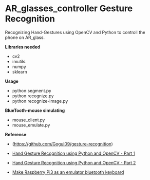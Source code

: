 # AR_glasses_controller Gesture Recognition

Recognizing Hand-Gestures using OpenCV and Python to controll the phone on AR_glass.

**Libraries needed**
* cv2
* imutils
* numpy
* sklearn

**Usage**
* python segment.py
* python recognize.py
* python recognize-image.py

**BlueTooth-mouse simulating**
* mouse_client.py
* mouse_emulate.py

**Referense**
*  (https://github.com/Gogul09/gesture-recognition)
* [Hand Gesture Recognition using Python and OpenCV - Part 1](https://gogul09.github.io/software/hand-gesture-recognition-p1)
* [Hand Gesture Recognition using Python and OpenCV - Part 2](https://gogul09.github.io/software/hand-gesture-recognition-p2)


* [Make Raspberry Pi3 as an emulator bluetooth keyboard](https://thanhle.me/make-raspberry-pi3-as-an-emulator-bluetooth-keyboard/)
